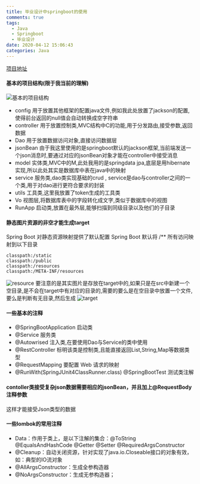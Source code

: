 ```yaml
---
title: 毕业设计中springboot的使用
comments: true
tags:
  - Java
  - Springboot
  - 毕业设计
date: 2020-04-12 15:06:43
categories: Java
---
```

[项目地址](https://github.com/Zooeeee/Online_exam)
#### 基本的项目结构(限于我当前的理解)
![基本的项目结构](https://upload-images.jianshu.io/upload_images/11628766-0acc059ee71b8c30.png?imageMogr2/auto-orient/strip%7CimageView2/2/w/1240)
* config 用于放置其他框架的配置java文件,例如我此处放置了jackson的配置,使得前台返回的null值会自动转换成空字符串
* controller 用于放置控制类,MVC结构中C的功能,用于分发路由,接受参数,返回数据
* Dao 用于放置数据访问对象,直接访问数据层
* jsonBean 由于我这里使用的是springboot默认的jackson框架,当前端发送一个json消息时,要通过对应的jsonBean对象才能在controller中接受消息
* model 实体类,MVC中的M,此处我用的是springdata jpa,底层是用hibernate实现,所以此处其实是数据库中表在java中的映射
* service 服务类,dao类实现基础的crud , service是dao与controller之间的一个类,用于对dao进行更符合要求的封装
* utils 工具类,这里我放置了token生成的工具类
* Vo 视图层,将数据库表中的字段转化成文字,类似于数据库中的视图
* RunApp 启动类,放置在最外层,能够扫描到同级目录以及他们的子目录
#### 静态图片资源的非空才能生成target
Spring Boot 对静态资源映射提供了默认配置
Spring Boot 默认将 /** 所有访问映射到以下目录
```
classpath:/static
classpath:/public
classpath:/resources
classpath:/META-INF/resources
```
![resource](https://upload-images.jianshu.io/upload_images/11628766-fb635f16a3af9f5b.png?imageMogr2/auto-orient/strip%7CimageView2/2/w/1240)
要注意的是其实图片是存放在target中的,如果只是在src中新建一个空目录,是不会在target中有对应的目录的,需要的要么是在空目录中放置一个文件,要么是判断有无目录,然后生成
![target](https://upload-images.jianshu.io/upload_images/11628766-cbe209297668486a.png?imageMogr2/auto-orient/strip%7CimageView2/2/w/1240)
#### 一些基本的注释
* @SpringBootApplication 启动类
* @Service 服务类
* @Autowrised 注入类,在要使用Dao与Service的类中使用
* @RestController  标明该类是控制类,且能直接返回List,String,Map等数据类型
* @RequestMapping  要配置 Web 请求的映射
* @RunWith(SpringJUnit4ClassRunner.class)
@SpringBootTest  测试类注解
#### contoller类接受复杂json数据需要相应的jsonBean，并且加上@RequestBody注释参数
这样才能接受Json类型的数据
#### 一些lombok的常用注释
* Data：作用于类上，是以下注解的集合：@ToString @EqualsAndHashCode @Getter @Setter @RequiredArgsConstructor
* @Cleanup：自动关闭资源，针对实现了java.io.Closeable接口的对象有效，如：典型的IO流对象
* @AllArgsConstructor：生成全参构造器
* @NoArgsConstructor：生成无参构造器；